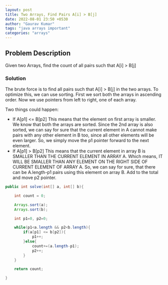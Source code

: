 ```yaml
---
layout: post
title: Two Arrays, Find Pairs A[i] > B[j]
date: 2022-08-01 23:50 +0530
author: "Gaurav Kumar"
tags: "java arrays important"
categories: "arrays"
---
```


## Problem Description

Given two Arrays, find the count of all pairs such that A[i] > B[j]

### Solution

The brute force is to find all pairs such that A[i] > B[j] in the two arrays. To optimize this, we can use sorting. First we sort both the arrays in ascending order. Now we use pointers from left to right, one of each array.

Two things could happen:

- If A[p1] <= B[p2]
This means that the element on first array is smaller. We know that both the arrays are sorted. Since the 2nd array is also sorted, we can say for sure that the current element in A cannot make pairs with any other element in B too, since all other elements will be even larger. So, we simply move the p1 pointer forward to the next element.
- If A[p1] > B[p2]
This means that the current element in array B is SMALLER THAN THE CURRENT ELEMENT IN ARRAY A. Which means, IT WILL BE SMALLER THAN ANY ELEMENT ON THE RIGHT SIDE OF CURRENT ELEMENT OF ARRAY A. So, we can say for sure, that there can be A.length-p1 pairs using this element on array B. Add to the total and move p2 pointer.

```java
public int solve(int[] a, int[] b){

    int count = 0;

    Arrays.sort(a);
    Arrays.sort(b);

    int p1=0, p2=0;

    while(p1<a.length && p2<b.length){
        if(a[p1] <= b[p2]){
            p1++;
        }else{
            count+=(a.length-p1);
            p2++;
        }
    }

    return count;

}
```
